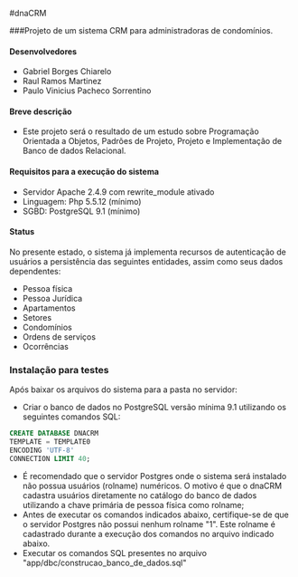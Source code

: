 #dnaCRM

###Projeto de um sistema CRM para administradoras de condomínios.

#### Desenvolvedores
* Gabriel Borges Chiarelo
* Raul Ramos Martinez
* Paulo Vinicius Pacheco Sorrentino

#### Breve descrição
* Este projeto será o resultado de um estudo sobre Programação Orientada a Objetos, Padrões de Projeto, Projeto e Implementação de Banco de dados Relacional.

#### Requisitos para a execução do sistema
* Servidor Apache 2.4.9 com rewrite_module ativado
* Linguagem: Php 5.5.12 (mínimo)
* SGBD: PostgreSQL 9.1 (mínimo)

#### Status
No presente estado, o sistema já implementa recursos de autenticação de usuários a persistência das seguintes entidades, assim como seus dados dependentes:
* Pessoa física
* Pessoa Jurídica
* Apartamentos
* Setores
* Condomínios
* Ordens de serviços
* Ocorrências

### Instalação para testes
Após baixar os arquivos do sistema para a pasta no servidor:
* Criar o banco de dados no PostgreSQL versão mínima 9.1 utilizando os seguintes comandos SQL:
```SQL
CREATE DATABASE DNACRM
TEMPLATE = TEMPLATE0
ENCODING 'UTF-8'
CONNECTION LIMIT 40;
```
* É recomendado que o servidor Postgres onde o sistema será instalado não possua usuários (rolname) numéricos. O motivo é que o dnaCRM cadastra usuários diretamente no catálogo do banco de dados utilizando a chave primária de pessoa física como rolname;
* Antes de executar os comandos indicados abaixo, certifique-se de que o servidor Postgres não possui nenhum rolname "1". Este rolname é cadastrado durante a execução dos comandos no arquivo indicado abaixo.
* Executar os comandos SQL presentes no arquivo "app/dbc/construcao_banco_de_dados.sql"